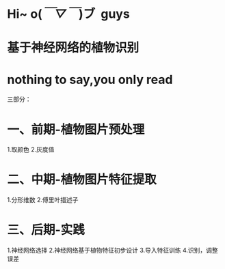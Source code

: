 # Hi~ o(*￣▽￣*)ブ  guys
# 基于神经网络的植物识别
# nothing to say,you only read
三部分：
# 一、前期-植物图片预处理
1.取颜色
2.灰度值
# 二、中期-植物图片特征提取
1.分形维数
2.傅里叶描述子
# 三、后期-实践
1.神经网络选择
2.神经网络基于植物特征初步设计
3.导入特征训练
4.识别，调整误差

